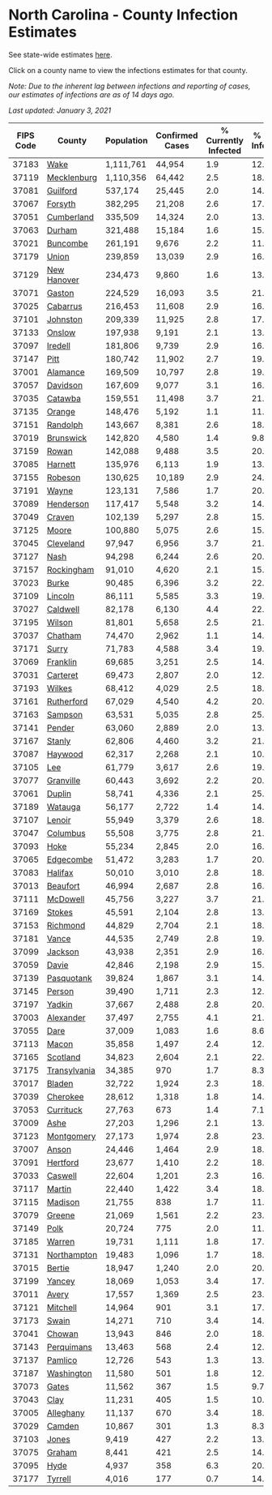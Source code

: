 # North Carolina - County Infection Estimates

See state-wide estimates [here](/infections/us-nc).

Click on a county name to view the infections estimates for that county.

*Note: Due to the inherent lag between infections and reporting of cases, our estimates of infections are as of 14 days ago.*

*Last updated: January 3, 2021*

|   FIPS Code |                       County |   Population |   Confirmed Cases |   % Currently Infected |   % Total Infected |
|-------------|------------------------------|--------------|-------------------|------------------------|--------------------|
|       37183 |                 [Wake](wake) |    1,111,761 |            44,954 |                    1.9 |               12.6 |
|       37119 |   [Mecklenburg](mecklenburg) |    1,110,356 |            64,442 |                    2.5 |               18.7 |
|       37081 |         [Guilford](guilford) |      537,174 |            25,445 |                    2.0 |               14.5 |
|       37067 |           [Forsyth](forsyth) |      382,295 |            21,208 |                    2.6 |               17.3 |
|       37051 |     [Cumberland](cumberland) |      335,509 |            14,324 |                    2.0 |               13.2 |
|       37063 |             [Durham](durham) |      321,488 |            15,184 |                    1.6 |               15.8 |
|       37021 |         [Buncombe](buncombe) |      261,191 |             9,676 |                    2.2 |               11.1 |
|       37179 |               [Union](union) |      239,859 |            13,039 |                    2.9 |               16.6 |
|       37129 |   [New Hanover](new-hanover) |      234,473 |             9,860 |                    1.6 |               13.1 |
|       37071 |             [Gaston](gaston) |      224,529 |            16,093 |                    3.5 |               21.6 |
|       37025 |         [Cabarrus](cabarrus) |      216,453 |            11,608 |                    2.9 |               16.5 |
|       37101 |         [Johnston](johnston) |      209,339 |            11,925 |                    2.8 |               17.7 |
|       37133 |             [Onslow](onslow) |      197,938 |             9,191 |                    2.1 |               13.5 |
|       37097 |           [Iredell](iredell) |      181,806 |             9,739 |                    2.9 |               16.2 |
|       37147 |                 [Pitt](pitt) |      180,742 |            11,902 |                    2.7 |               19.8 |
|       37001 |         [Alamance](alamance) |      169,509 |            10,797 |                    2.8 |               19.5 |
|       37057 |         [Davidson](davidson) |      167,609 |             9,077 |                    3.1 |               16.4 |
|       37035 |           [Catawba](catawba) |      159,551 |            11,498 |                    3.7 |               21.7 |
|       37135 |             [Orange](orange) |      148,476 |             5,192 |                    1.1 |               11.4 |
|       37151 |         [Randolph](randolph) |      143,667 |             8,381 |                    2.6 |               18.1 |
|       37019 |       [Brunswick](brunswick) |      142,820 |             4,580 |                    1.4 |                9.8 |
|       37159 |               [Rowan](rowan) |      142,088 |             9,488 |                    3.5 |               20.6 |
|       37085 |           [Harnett](harnett) |      135,976 |             6,113 |                    1.9 |               13.9 |
|       37155 |           [Robeson](robeson) |      130,625 |            10,189 |                    2.9 |               24.3 |
|       37191 |               [Wayne](wayne) |      123,131 |             7,586 |                    1.7 |               20.9 |
|       37089 |       [Henderson](henderson) |      117,417 |             5,548 |                    3.2 |               14.8 |
|       37049 |             [Craven](craven) |      102,139 |             5,297 |                    2.8 |               15.5 |
|       37125 |               [Moore](moore) |      100,880 |             5,075 |                    2.6 |               15.3 |
|       37045 |       [Cleveland](cleveland) |       97,947 |             6,956 |                    3.7 |               21.1 |
|       37127 |                 [Nash](nash) |       94,298 |             6,244 |                    2.6 |               20.3 |
|       37157 |     [Rockingham](rockingham) |       91,010 |             4,620 |                    2.1 |               15.0 |
|       37023 |               [Burke](burke) |       90,485 |             6,396 |                    3.2 |               22.2 |
|       37109 |           [Lincoln](lincoln) |       86,111 |             5,585 |                    3.3 |               19.3 |
|       37027 |         [Caldwell](caldwell) |       82,178 |             6,130 |                    4.4 |               22.2 |
|       37195 |             [Wilson](wilson) |       81,801 |             5,658 |                    2.5 |               21.9 |
|       37037 |           [Chatham](chatham) |       74,470 |             2,962 |                    1.1 |               14.2 |
|       37171 |               [Surry](surry) |       71,783 |             4,588 |                    3.4 |               19.3 |
|       37069 |         [Franklin](franklin) |       69,685 |             3,251 |                    2.5 |               14.5 |
|       37031 |         [Carteret](carteret) |       69,473 |             2,807 |                    2.0 |               12.0 |
|       37193 |             [Wilkes](wilkes) |       68,412 |             4,029 |                    2.5 |               18.2 |
|       37161 |     [Rutherford](rutherford) |       67,029 |             4,540 |                    4.2 |               20.3 |
|       37163 |           [Sampson](sampson) |       63,531 |             5,035 |                    2.8 |               25.5 |
|       37141 |             [Pender](pender) |       63,060 |             2,889 |                    2.0 |               13.7 |
|       37167 |             [Stanly](stanly) |       62,806 |             4,460 |                    3.2 |               21.8 |
|       37087 |           [Haywood](haywood) |       62,317 |             2,268 |                    2.1 |               10.5 |
|       37105 |                   [Lee](lee) |       61,779 |             3,617 |                    2.6 |               19.1 |
|       37077 |       [Granville](granville) |       60,443 |             3,692 |                    2.2 |               20.0 |
|       37061 |             [Duplin](duplin) |       58,741 |             4,336 |                    2.1 |               25.2 |
|       37189 |           [Watauga](watauga) |       56,177 |             2,722 |                    1.4 |               14.2 |
|       37107 |             [Lenoir](lenoir) |       55,949 |             3,379 |                    2.6 |               18.4 |
|       37047 |         [Columbus](columbus) |       55,508 |             3,775 |                    2.8 |               21.2 |
|       37093 |                 [Hoke](hoke) |       55,234 |             2,845 |                    2.0 |               16.3 |
|       37065 |       [Edgecombe](edgecombe) |       51,472 |             3,283 |                    1.7 |               20.1 |
|       37083 |           [Halifax](halifax) |       50,010 |             3,010 |                    2.8 |               18.4 |
|       37013 |         [Beaufort](beaufort) |       46,994 |             2,687 |                    2.8 |               16.6 |
|       37111 |         [McDowell](mcdowell) |       45,756 |             3,227 |                    3.7 |               21.1 |
|       37169 |             [Stokes](stokes) |       45,591 |             2,104 |                    2.8 |               13.5 |
|       37153 |         [Richmond](richmond) |       44,829 |             2,704 |                    2.1 |               18.7 |
|       37181 |               [Vance](vance) |       44,535 |             2,749 |                    2.8 |               19.8 |
|       37099 |           [Jackson](jackson) |       43,938 |             2,351 |                    2.9 |               16.1 |
|       37059 |               [Davie](davie) |       42,846 |             2,198 |                    2.9 |               15.4 |
|       37139 |     [Pasquotank](pasquotank) |       39,824 |             1,867 |                    3.1 |               14.4 |
|       37145 |             [Person](person) |       39,490 |             1,711 |                    2.3 |               12.7 |
|       37197 |             [Yadkin](yadkin) |       37,667 |             2,488 |                    2.8 |               20.1 |
|       37003 |       [Alexander](alexander) |       37,497 |             2,755 |                    4.1 |               21.4 |
|       37055 |                 [Dare](dare) |       37,009 |             1,083 |                    1.6 |                8.6 |
|       37113 |               [Macon](macon) |       35,858 |             1,497 |                    2.4 |               12.7 |
|       37165 |         [Scotland](scotland) |       34,823 |             2,604 |                    2.1 |               22.7 |
|       37175 | [Transylvania](transylvania) |       34,385 |               970 |                    1.7 |                8.3 |
|       37017 |             [Bladen](bladen) |       32,722 |             1,924 |                    2.3 |               18.4 |
|       37039 |         [Cherokee](cherokee) |       28,612 |             1,318 |                    1.8 |               14.1 |
|       37053 |       [Currituck](currituck) |       27,763 |               673 |                    1.4 |                7.1 |
|       37009 |                 [Ashe](ashe) |       27,203 |             1,296 |                    2.1 |               13.7 |
|       37123 |     [Montgomery](montgomery) |       27,173 |             1,974 |                    2.8 |               23.3 |
|       37007 |               [Anson](anson) |       24,446 |             1,464 |                    2.9 |               18.5 |
|       37091 |         [Hertford](hertford) |       23,677 |             1,410 |                    2.2 |               18.5 |
|       37033 |           [Caswell](caswell) |       22,604 |             1,201 |                    2.3 |               16.3 |
|       37117 |             [Martin](martin) |       22,440 |             1,422 |                    3.4 |               18.7 |
|       37115 |           [Madison](madison) |       21,755 |               838 |                    1.7 |               11.0 |
|       37079 |             [Greene](greene) |       21,069 |             1,561 |                    2.2 |               23.2 |
|       37149 |                 [Polk](polk) |       20,724 |               775 |                    2.0 |               11.3 |
|       37185 |             [Warren](warren) |       19,731 |             1,111 |                    1.8 |               17.7 |
|       37131 |   [Northampton](northampton) |       19,483 |             1,096 |                    1.7 |               18.5 |
|       37015 |             [Bertie](bertie) |       18,947 |             1,240 |                    2.0 |               20.8 |
|       37199 |             [Yancey](yancey) |       18,069 |             1,053 |                    3.4 |               17.8 |
|       37011 |               [Avery](avery) |       17,557 |             1,369 |                    2.5 |               23.1 |
|       37121 |         [Mitchell](mitchell) |       14,964 |               901 |                    3.1 |               17.9 |
|       37173 |               [Swain](swain) |       14,271 |               710 |                    3.4 |               14.7 |
|       37041 |             [Chowan](chowan) |       13,943 |               846 |                    2.0 |               18.4 |
|       37143 |     [Perquimans](perquimans) |       13,463 |               568 |                    2.4 |               12.4 |
|       37137 |           [Pamlico](pamlico) |       12,726 |               543 |                    1.3 |               13.1 |
|       37187 |     [Washington](washington) |       11,580 |               501 |                    1.8 |               12.7 |
|       37073 |               [Gates](gates) |       11,562 |               367 |                    1.5 |                9.7 |
|       37043 |                 [Clay](clay) |       11,231 |               405 |                    1.5 |               10.4 |
|       37005 |       [Alleghany](alleghany) |       11,137 |               670 |                    3.4 |               18.0 |
|       37029 |             [Camden](camden) |       10,867 |               301 |                    1.3 |                8.3 |
|       37103 |               [Jones](jones) |        9,419 |               427 |                    2.2 |               13.9 |
|       37075 |             [Graham](graham) |        8,441 |               421 |                    2.5 |               14.1 |
|       37095 |                 [Hyde](hyde) |        4,937 |               358 |                    6.3 |               20.2 |
|       37177 |           [Tyrrell](tyrrell) |        4,016 |               177 |                    0.7 |               14.5 |